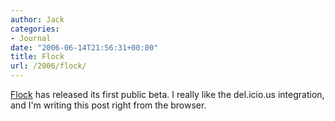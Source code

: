 ```yaml
---
author: Jack
categories:
- Journal
date: "2006-06-14T21:56:31+00:00"
title: Flock
url: /2006/flock/
---
```


[Flock](<http://flock.com/>) has released its first public beta. I really like the del.icio.us integration, and I'm writing this post right from the browser.